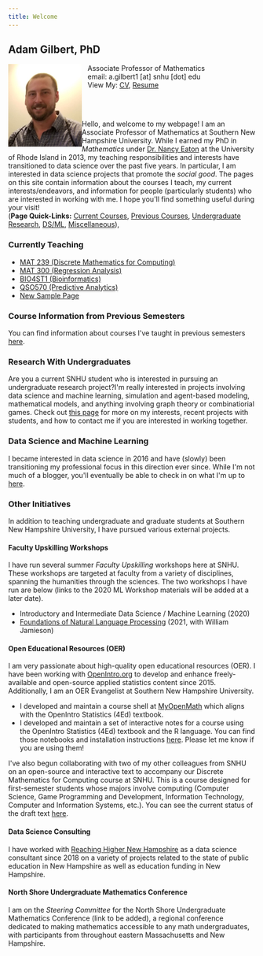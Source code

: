 ```yaml
---
title: Welcome
---
```


## Adam Gilbert, PhD

<img src="/SiteFiles/face.jpg" align="left" width=150>&nbsp; &nbsp;Associate Professor of Mathematics<br/>
&nbsp; &nbsp;email: a.gilbert1 [at] snhu [dot] edu <br/>
&nbsp; &nbsp;View My: [CV](https://drive.google.com/file/d/1MNpH4Z8H4rLJdybj7ntwOpgCtoPCQPg2/view?usp=sharing), <a href="https://agmath.github.io/SiteFiles/GilbertResume.html" title="Resume">Resume</a>

<br/><br/>

Hello, and welcome to my webpage! I am an Associate Professor of Mathematics at Southern New Hampshire University. While I earned my PhD in *Mathematics* under [Dr. Nancy Eaton](http://www.math.uri.edu/~eaton/) at the University of Rhode Island in 2013, my teaching responsibilities and interests have transitioned to data science over the past five years. In particular, I am interested in data science projects that promote the *social good*. The pages on this site contain information about the courses I teach, my current interests/endeavors, and information for people (particularly students) who are interested in working with me. I hope you'll find something useful during your visit!<br/>
(**Page Quick-Links:** [Current Courses](#currently-teaching), [Previous Courses](#course-information-from-previous-semesters), [Undergraduate Research](#research-with-undergraduates), [DS/ML](#data-science-and-machine-learning), [Miscellaneous](#other-initiatives)), 
  

### Currently Teaching


+ [MAT 239 (Discrete Mathematics for Computing)](DiscreteForComputing.md)
+ [MAT 300 (Regression Analysis)](RegressionCourse.md)
+ [BIO4ST1 (Bioinformatics)](BioStatAndInformatics.md)
+ [QSO570 (Predictive Analytics)](PredictiveAnalytics.md)
+ [New Sample Page](SamplePage.md)

### Course Information from Previous Semesters

You can find information about courses I've taught in previous semesters [here](OldCourses.md).

### Research With Undergraduates

Are you a current SNHU student who is interested in pursuing an undergraduate research project?I'm really interested in projects involving data science and machine learning, simulation and agent-based modeling, mathematical models, and anything involving graph theory or combinatiorial games. Check out [this page](UGRmentor.md) for more on my interests, recent projects with students, and how to contact me if you are interested in working together.

### Data Science and Machine Learning

I became interested in data science in 2016 and have (slowly) been transitioning my professional focus in this direction ever since. While I'm not much of a blogger, you'll eventually be able to check in on what I'm up to [here](MyDSjourney.md).

### Other Initiatives

In addition to teaching undergraduate and graduate students at Southern New Hampshire University, I have pursued various external projects.

#### Faculty Upskilling Workshops

I have run several summer *Faculty Upskilling* workshops here at SNHU. These workshops are targeted at faculty from a variety of disciplines, spanning the humanities through the sciences. The two workshops I have run are below (links to the 2020 ML Workshop materials will be added at a later date).  
+  Introductory and Intermediate Data Science / Machine Learning (2020) 
+  [Foundations of Natural Language Processing](https://agmath.github.io/FacultyUpskilling/) (2021, with William Jamieson)

#### Open Educational Resources (OER)

I am very passionate about high-quality open educational resources (OER). I have been working with [OpenIntro.org](https://www.openintro.org/) to develop and enhance freely-available and open-source applied statistics content since 2015. Additionally, I am an OER Evangelist at Southern New Hampshire University.
+ I developed and maintain a course shell at [MyOpenMath](https://www.myopenmath.com/) which aligns with the OpenIntro Statistics (4Ed) textbook.
+ I developed and maintain a set of interactive notes for a course using the OpenIntro Statistics (4Ed) textbook and the R language. You can find those notebooks and installation instructions [here](https://github.com/agmath/AppliedStatsInteractive). Please let me know if you are using them!

I've also begun collaborating with two of my other colleagues from SNHU on an open-source and interactive text to accompany our Discrete Mathematics for Computing course at SNHU. This is a course designed for first-semester students whose majors involve computing (Computer Science, Game Programming and Development, Information Technology, Computer and Information Systems, etc.). You can see the current status of the draft text [here](https://agmath.github.io/DiscreteMathForComputing/output/html/frontmatter.html).

#### Data Science Consulting

I have worked with [Reaching Higher New Hampshire](https://reachinghighernh.org/) as a data science consultant since 2018 on a variety of projects related to the state of public education in New Hampshire as well as education funding in New Hampshire.

#### North Shore Undergraduate Mathematics Conference

I am on the *Steering Committee* for the North Shore Undergraduate Mathematics Conference (link to be added), a regional conference dedicated to making mathematics accessible to any math undergraduates, with participants from throughout eastern Massachusetts and New Hampshire.


